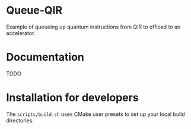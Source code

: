 # Queue-QIR

Example of queueing up quantum instructions from QIR to offload to an
accelerator.

# Documentation

TODO

# Installation for developers

The `scripts/build.sh` uses CMake user presets to set up your local build
directories.
